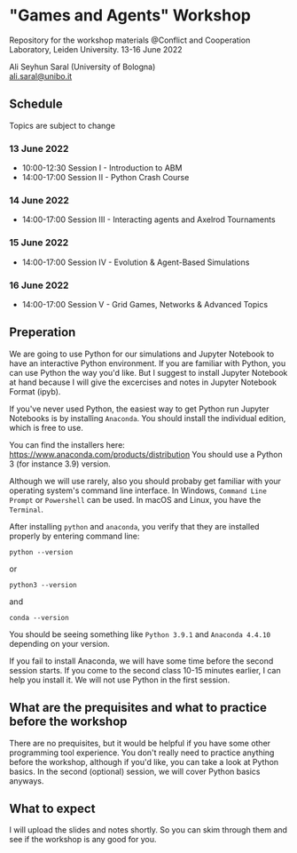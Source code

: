 
# "Games and Agents" Workshop
Repository for the workshop materials
@Conflict and Cooperation Laboratory, Leiden University. 13-16 June 2022


Ali Seyhun Saral (University of Bologna)  
<ali.saral@unibo.it> 


## Schedule
Topics are subject to change
### 13 June 2022
- 10:00-12:30 Session I - Introduction to ABM
- 14:00-17:00 Session II - Python Crash Course

### 14 June 2022
- 14:00-17:00 Session III - Interacting agents and Axelrod Tournaments

### 15 June 2022
- 14:00-17:00 Session IV - Evolution & Agent-Based Simulations
   
### 16 June 2022
- 14:00-17:00 Session V - Grid Games, Networks & Advanced Topics


## Preperation
We are going to use Python for our simulations and Jupyter Notebook to have an interactive Python environment. If you are familiar with Python, you can use Python the way you'd like. But I suggest to install Jupyter Notebook at hand because I will give the excercises and notes in Jupyter Notebook Format (ipyb).

If you've never used Python, the easiest way to get Python run Jupyter Notebooks is by installing `Anaconda`. You should install the individual edition, which is free to use.

You can find the installers here: https://www.anaconda.com/products/distribution You should use a Python 3 (for instance 3.9) version. 

Although we will use rarely, also you should probaby get familiar with your operating system's command line interface. In Windows, `Command Line Prompt` or `Powershell` can be used. In macOS and Linux, you have the `Terminal`. 

After installing `python` and `anaconda`, you verify that they are installed properly by entering command line: 
```
python --version
```
or 
```
python3 --version
```

and 

```
conda --version
```
You should be seeing something like `Python 3.9.1` and `Anaconda 4.4.10` depending on your version.

If you fail to install Anaconda, we will have some time before the second session starts. If you come to the second class 10-15 minutes earlier, I can help you install it. We will not use Python in the first session.

## What are the prequisites and what to practice before the workshop
There are no prequisites, but it would be helpful if you have some other programming tool experience. You don't really need to practice anything before the workshop, although if you'd like, you can take a look at Python basics. In the second (optional) session, we will cover Python basics anyways. 


## What to expect 
I will upload the slides and notes shortly. So you can skim through them and see if the workshop is any good for you.
